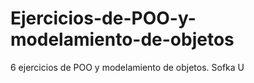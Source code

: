 # Ejercicios-de-POO-y-modelamiento-de-objetos
6 ejercicios de POO y modelamiento de objetos. Sofka U
